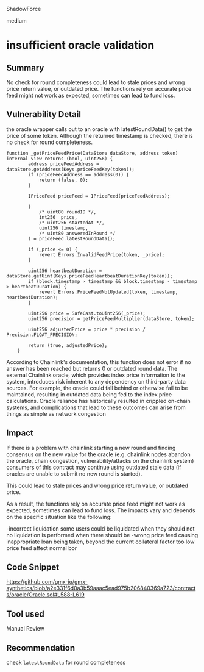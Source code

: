ShadowForce

medium

# insufficient oracle validation

## Summary
No check for round completeness could lead to stale prices and wrong price return value, or outdated price. The functions rely on accurate price feed might not work as expected, sometimes can lead to fund loss.
## Vulnerability Detail
the oracle wrapper calls out to an oracle with latestRoundData() to get the price of some token. Although the returned timestamp is checked, there is no check for round completeness.
```solidity
function _getPriceFeedPrice(DataStore dataStore, address token) internal view returns (bool, uint256) {
        address priceFeedAddress = dataStore.getAddress(Keys.priceFeedKey(token));
        if (priceFeedAddress == address(0)) {
            return (false, 0);
        }

        IPriceFeed priceFeed = IPriceFeed(priceFeedAddress);

        (
            /* uint80 roundID */,
            int256 _price,
            /* uint256 startedAt */,
            uint256 timestamp,
            /* uint80 answeredInRound */
        ) = priceFeed.latestRoundData();

        if (_price <= 0) {
            revert Errors.InvalidFeedPrice(token, _price);
        }

        uint256 heartbeatDuration = dataStore.getUint(Keys.priceFeedHeartbeatDurationKey(token));
        if (block.timestamp > timestamp && block.timestamp - timestamp > heartbeatDuration) {
            revert Errors.PriceFeedNotUpdated(token, timestamp, heartbeatDuration);
        }

        uint256 price = SafeCast.toUint256(_price);
        uint256 precision = getPriceFeedMultiplier(dataStore, token);

        uint256 adjustedPrice = price * precision / Precision.FLOAT_PRECISION;

        return (true, adjustedPrice);
    }

```

According to Chainlink's documentation, this function does not error if no answer has been reached but returns 0 or outdated round data. The external Chainlink oracle, which provides index price information to the system, introduces risk inherent to any dependency on third-party data sources. For example, the oracle could fall behind or otherwise fail to be maintained, resulting in outdated data being fed to the index price calculations. Oracle reliance has historically resulted in crippled on-chain systems, and complications that lead to these outcomes can arise from things as simple as network congestion
## Impact
If there is a problem with chainlink starting a new round and finding consensus on the new value for the oracle (e.g. chainlink nodes abandon the oracle, chain congestion, vulnerability/attacks on the chainlink system) consumers of this contract may continue using outdated stale data (if oracles are unable to submit no new round is started).

This could lead to stale prices and wrong price return value, or outdated price.

As a result, the functions rely on accurate price feed might not work as expected, sometimes can lead to fund loss. The impacts vary and depends on the specific situation like the following:

-incorrect liquidation
some users could be liquidated when they should not
no liquidation is performed when there should be
-wrong price feed
causing inappropriate loan being taken, beyond the current collateral factor
too low price feed affect normal bor
## Code Snippet
https://github.com/gmx-io/gmx-synthetics/blob/a2e331f6d0a3b59aaac5ead975b206840369a723/contracts/oracle/Oracle.sol#L588-L619
## Tool used

Manual Review

## Recommendation
check `latestRoundData` for round completeness